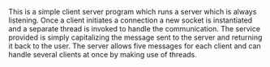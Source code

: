 This is a simple client server program
which runs a server which is always listening.
Once a client initiates a connection a new socket
is instantiated and a separate thread is invoked 
to handle the communication. The service provided is
simply capitalizing the message sent to the server and
returning it back to the user. The server allows 
five messages for each client and can handle several
clients at once by making use of threads.